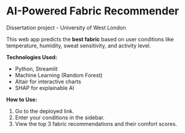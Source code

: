 # AI-Powered Fabric Recommender

Dissertation project - University of West London

This web app predicts the **best fabric** based on user conditions like temperature, humidity, sweat sensitivity, and activity level.  

**Technologies Used:**
- Python, Streamlit
- Machine Learning (Random Forest)
- Altair for interactive charts
- SHAP for explainable AI

**How to Use:**
1. Go to the deployed link.
2. Enter your conditions in the sidebar.
3. View the top 3 fabric recommendations and their comfort scores.
